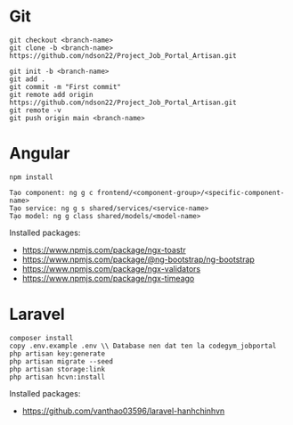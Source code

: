 # Git
```
git checkout <branch-name>
git clone -b <branch-name> https://github.com/ndson22/Project_Job_Portal_Artisan.git
```
```
git init -b <branch-name>
git add .
git commit -m "First commit"
git remote add origin https://github.com/ndson22/Project_Job_Portal_Artisan.git
git remote -v
git push origin main <branch-name>
```

# Angular
```
npm install

Tạo component: ng g c frontend/<component-group>/<specific-component-name>
Tạo service: ng g s shared/services/<service-name>
Tạo model: ng g class shared/models/<model-name>
```
Installed packages:
+ https://www.npmjs.com/package/ngx-toastr
+ https://www.npmjs.com/package/@ng-bootstrap/ng-bootstrap
+ https://www.npmjs.com/package/ngx-validators
+ https://www.npmjs.com/package/ngx-timeago

# Laravel
```
composer install
copy .env.example .env \\ Database nen dat ten la codegym_jobportal
php artisan key:generate
php artisan migrate --seed
php artisan storage:link
php artisan hcvn:install
```
Installed packages:
+ https://github.com/vanthao03596/laravel-hanhchinhvn
